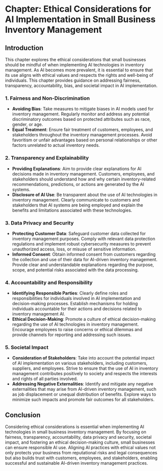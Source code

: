 Chapter: Ethical Considerations for AI Implementation in Small Business Inventory Management
============================================================================================

Introduction
------------

This chapter explores the ethical considerations that small businesses should be mindful of when implementing AI technologies in inventory management. As AI becomes more prevalent, it is essential to ensure that its use aligns with ethical values and respects the rights and well-being of individuals. This chapter provides guidance on addressing fairness, transparency, accountability, bias, and societal impact in AI implementation.

### 1. Fairness and Non-Discrimination

* **Avoiding Bias**: Take measures to mitigate biases in AI models used for inventory management. Regularly monitor and address any potential discriminatory outcomes based on protected attributes such as race, gender, or age.
* **Equal Treatment**: Ensure fair treatment of customers, employees, and stakeholders throughout the inventory management processes. Avoid favoritism or unfair advantages based on personal relationships or other factors unrelated to actual inventory needs.

### 2. Transparency and Explainability

* **Providing Explanations**: Aim to provide clear explanations for AI decisions made in inventory management. Customers, employees, and stakeholders should understand how and why certain inventory-related recommendations, predictions, or actions are generated by the AI systems.
* **Disclosure of AI Use**: Be transparent about the use of AI technologies in inventory management. Clearly communicate to customers and stakeholders that AI systems are being employed and explain the benefits and limitations associated with these technologies.

### 3. Data Privacy and Security

* **Protecting Customer Data**: Safeguard customer data collected for inventory management purposes. Comply with relevant data protection regulations and implement robust cybersecurity measures to prevent unauthorized access, loss, or misuse of sensitive information.
* **Informed Consent**: Obtain informed consent from customers regarding the collection and use of their data for AI-driven inventory management. Provide clear and understandable explanations regarding the purpose, scope, and potential risks associated with the data processing.

### 4. Accountability and Responsibility

* **Identifying Responsible Parties**: Clearly define roles and responsibilities for individuals involved in AI implementation and decision-making processes. Establish mechanisms for holding individuals accountable for their actions and decisions related to inventory management AI.
* **Ethical Decision-Making**: Promote a culture of ethical decision-making regarding the use of AI technologies in inventory management. Encourage employees to raise concerns or ethical dilemmas and provide channels for reporting and addressing such issues.

### 5. Societal Impact

* **Consideration of Stakeholders**: Take into account the potential impact of AI implementation on various stakeholders, including customers, suppliers, and employees. Strive to ensure that the use of AI in inventory management contributes positively to society and respects the interests and rights of all parties involved.
* **Addressing Negative Externalities**: Identify and mitigate any negative externalities that may arise from AI-driven inventory management, such as job displacement or unequal distribution of benefits. Explore ways to minimize such impacts and promote fair outcomes for all stakeholders.

Conclusion
----------

Considering ethical considerations is essential when implementing AI technologies in small business inventory management. By focusing on fairness, transparency, accountability, data privacy and security, societal impact, and fostering an ethical decision-making culture, small businesses can ensure responsible AI use. Aligning AI practices with ethical values not only protects your business from reputational risks and legal consequences but also builds trust with customers, employees, and stakeholders, enabling successful and sustainable AI-driven inventory management practices.
